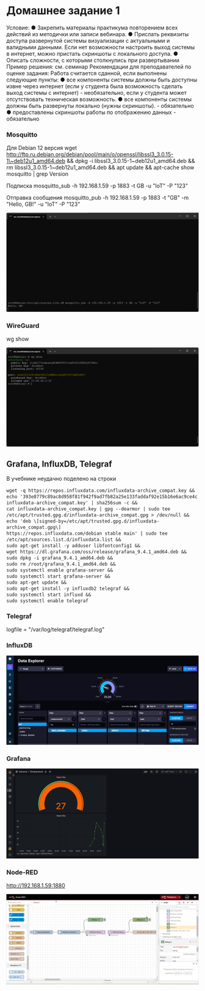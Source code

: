 # Домашнее задание 1
Условие:
● Закрепить материалы практикума повторением всех действий из методички или записи вебинара.
● Прислать реквизиты доступа развернутой системы визуализации с актуальными и валидными данными. Если
нет возможности настроить выход системы в интернет, можно пристать скриншоты с локального доступа.
● Описать сложности, с которыми столкнулись при развертывании
Пример решения: см. семинар
Рекомендации для преподавателей по оценке задания:
Работа считается сданной, если выполнены следующие пункты:
● все компоненты системы должны быть доступны извне через интернет (если у студента была возможность сделать
выход системы с интернет) - необязательно, если у студента может отсутствовать техническая возможность.
● все компоненты системы должны быть развернуты локально (нужны скриншоты). - обязательно
● предоставлены скриншоты работы по отображению данных - обязательно


### Mosquitto
Для Debian 12 версия
wget http://ftp.ru.debian.org/debian/pool/main/o/openssl/libssl3_3.0.15-1\~deb12u1_amd64.deb && 
dpkg -i libssl3_3.0.15-1\~deb12u1_amd64.deb && 
rm libssl3_3.0.15-1\~deb12u1_amd64.deb && 
apt update && 
apt-cache show mosquitto | grep Version


Подписка
mosquitto_sub -h 192.168.1.59 -p 1883 -t GB -u "IoT" -P "123"

Отправка сообщения
mosquitto_pub -h 192.168.1.59 -p 1883 -t "GB" -m "Hello, GB!" -u "IoT" -P "123"

![mosquitto](mosquitto.png)

### WireGuard
wg show

![wireguard](wireguard.png)


## Grafana, InfluxDB, Telegraf

В учебнике неудачно поделено на строки
```
wget -q https://repos.influxdata.com/influxdata-archive_compat.key && 
echo '393e8779c89ac8d958f81f942f9ad7fb82a25e133faddaf92e15b16e6ac9ce4c influxdata-archive_compat.key' | sha256sum -c && 
cat influxdata-archive_compat.key | gpg --dearmor | sudo tee /etc/apt/trusted.gpg.d/influxdata-archive_compat.gpg > /dev/null && 
echo 'deb \[signed-by=/etc/apt/trusted.gpg.d/influxdata-archive_compat.gpg\]
https://repos.influxdata.com/debian stable main' | sudo tee /etc/apt/sources.list.d/influxdata.list && 
sudo apt-get install -y adduser libfontconfig1 && 
wget https://dl.grafana.com/oss/release/grafana_9.4.1_amd64.deb && 
sudo dpkg -i grafana_9.4.1_amd64.deb && 
sudo rm /root/grafana_9.4.1_amd64.deb && 
sudo systemctl enable grafana-server && 
sudo systemctl start grafana-server && 
sudo apt-get update && 
sudo apt-get install -y influxdb2 telegraf && 
sudo systemctl start influxd && 
sudo systemctl enable telegraf
```

### Telegraf

logfile = "/var/log/telegraf/telegraf.log"

### InfluxDB

![influxDB](influxDB.png)

### Grafana

![grafana](grafana.png)

### Node-RED

http://192.168.1.59:1880

![node-red](node-red.png)







